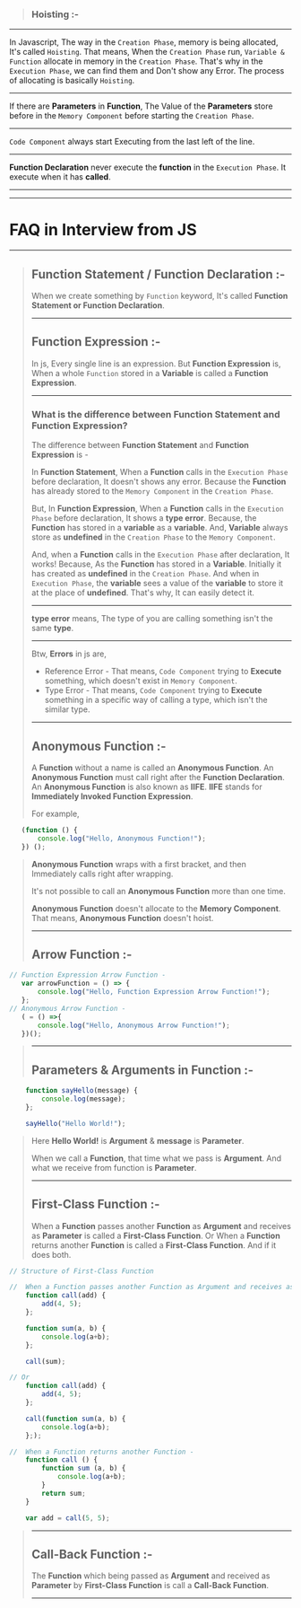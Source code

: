 > ### Hoisting :-
***
In Javascript, The way in the `Creation Phase`, memory is being allocated, It's called `Hoisting`. 
That means, When the `Creation Phase` run, `Variable & Function` allocate in memory in the `Creation Phase`. That's why in the `Execution Phase`, we can find them and Don't show any Error. The process of allocating is basically `Hoisting`. 

***
If there are **Parameters** in **Function**, The Value of the **Parameters** store before in the `Memory Component` before starting the `Creation Phase`.

***
`Code Component` always start Executing from the last left of the line. 

***
**Function Declaration** never execute the **function** in the `Execution Phase`. It execute when it has **called**.

***
***
# FAQ in Interview from JS
***
> ## Function Statement / Function Declaration :-
> 
> When we create something by `Function` keyword, It's called **Function Statement or Function Declaration**.
> ***
> ## Function Expression  :-
> In js, Every single line is an expression. But **Function Expression** is, When a whole `Function` stored in a **Variable** is called a **Function Expression**.
> ***  
> ### What is the difference between Function Statement and Function Expression?
> The difference between **Function Statement** and **Function Expression** is -
> 
> In **Function Statement**, When a **Function** calls in the `Execution Phase` before declaration, It doesn't shows any error. Because the **Function** has already stored to the `Memory Component` in the `Creation Phase`.
> 
> But, In **Function Expression**, When a **Function** calls in the `Execution Phase` before declaration, It shows a **type error**. Because, the **Function** has stored in a **variable** as a **variable**. And, **Variable** always store as **undefined** in the `Creation Phase` to the `Memory Component`.
> 
> And, when a **Function** calls in the `Execution Phase` after declaration, It works! Because, As the **Function** has stored in a **Variable**. Initially it has created as **undefined** in the `Creation Phase`. And when in `Execution Phase`, the **variable** sees a value of the **variable** to store it at the place of **undefined**. That's why, It can easily detect it.  
> ***
> **type error** means, The type of you are calling something isn't the same **type**.
> ***
> Btw, **Errors** in js are,
> - Reference Error - That means, `Code Component` trying to **Execute** something, which doesn't exist in `Memory Component`. 
> - Type Error - That means, `Code Component` trying to **Execute** something in a specific way of calling a type, which isn't the similar type.
> ***
> ## Anonymous Function :-
> A **Function** without a name is called an **Anonymous Function**. An **Anonymous Function** must call right after the **Function Declaration**. An **Anonymous Function** is also known as **IIFE**. **IIFE** stands for **Immediately Invoked Function Expression**.
>
> For example,
 ```javascript
    (function () {
        console.log("Hello, Anonymous Function!");
    }) ();
```
> **Anonymous Function** wraps with a first bracket, and then Immediately calls right after wrapping.
> 
> It's not possible to call an **Anonymous Function** more than one time.
>
> **Anonymous Function** doesn't allocate to the **Memory Component**. That means, **Anonymous Function** doesn't hoist.
> ***
> ## Arrow Function :-
 ```javascript
 // Function Expression Arrow Function -
    var arrowFunction = () => {
        console.log("Hello, Function Expression Arrow Function!");
    };
// Anonymous Arrow Function -
    ( = () =>{
        console.log("Hello, Anonymous Arrow Function!");
    })();
```
> ***
> ## **Parameters** & **Arguments** in Function :-
```javascript
    function sayHello(message) {
        console.log(message);
    };

    sayHello("Hello World!");
```
> Here **Hello World!** is **Argument** & **message** is **Parameter**.
> 
> When we call a **Function**, that time what we pass is **Argument**. And what we receive from function is **Parameter**.
> ***
> ## First-Class Function :-
> When a **Function** passes another **Function** as **Argument** and receives as **Parameter** is called a **First-Class Function**. Or When a **Function** returns another **Function** is called a **First-Class Function**. And if it does both.
```javascript
// Structure of First-Class Function

//  When a Function passes another Function as Argument and receives as Parameter -
    function call(add) {
        add(4, 5);
    };

    function sum(a, b) {
        console.log(a+b);
    };

    call(sum);

// Or
    function call(add) {
        add(4, 5);
    };

    call(function sum(a, b) {
        console.log(a+b);
    };);

//  When a Function returns another Function -
    function call () {
        function sum (a, b) {
            console.log(a+b);
        }
        return sum;
    }

    var add = call(5, 5);

```
>***
> ## Call-Back Function :-
> The **Function** which being passed as **Argument** and received as **Parameter** by **First-Class Function** is call a **Call-Back Function**.
> ***